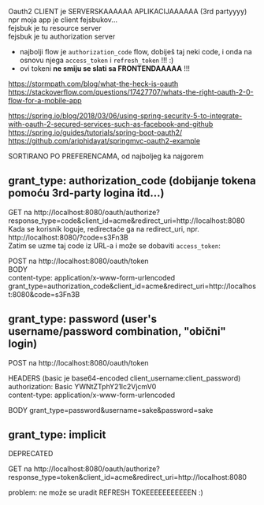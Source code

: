 
Oauth2 CLIENT je SERVERSKAAAAAA APLIKACIJAAAAAA (3rd partyyyy)
npr moja app je client fejsbukov...  
fejsbuk je tu resource server  
fejsbuk je tu authorization server

- najbolji flow je `authorization_code` flow,
  dobiješ taj neki code, i onda na osnovu njega `access_token` i `refresh_token` !!! :)
- ovi tokeni **ne smiju se slati sa FRONTENDAAAAA** !!!

https://stormpath.com/blog/what-the-heck-is-oauth
https://stackoverflow.com/questions/17427707/whats-the-right-oauth-2-0-flow-for-a-mobile-app

https://spring.io/blog/2018/03/06/using-spring-security-5-to-integrate-with-oauth-2-secured-services-such-as-facebook-and-github  
https://spring.io/guides/tutorials/spring-boot-oauth2/  
https://github.com/ariphidayat/springmvc-oauth2-example


SORTIRANO PO PREFERENCAMA, od najboljeg ka najgorem

## grant_type: authorization_code (dobijanje tokena pomoću 3rd-party logina itd...)

GET na
http://localhost:8080/oauth/authorize?response_type=code&client_id=acme&redirect_uri=http://localhost:8080  
Kada se korisnik loguje, redirectaće ga na redirect_uri, npr. http://localhost:8080/?code=s3Fn3B  
Zatim se uzme taj code iz URL-a i može se dobaviti `access_token`:

POST na http://localhost:8080/oauth/token  
BODY  
content-type: application/x-www-form-urlencoded  
grant_type=authorization_code&client_id=acme&redirect_uri=http://localhost:8080&code=s3Fn3B

## grant_type: password (user's username/password combination, "obični" login)

POST na http://localhost:8080/oauth/token

HEADERS (basic je base64-encoded client_username:client_password)  
authorization: Basic YWNtZTphY21lc2VjcmV0  
content-type: application/x-www-form-urlencoded

BODY
grant_type=password&username=sake&password=sake

## grant_type: implicit
DEPRECATED

GET na
http://localhost:8080/oauth/authorize?response_type=token&client_id=acme&redirect_uri=http://localhost:8080

problem: ne može se uradit REFRESH TOKEEEEEEEEEEEN :)







